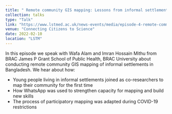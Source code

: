 ```yaml
---
title: " Remote community GIS mapping: Lessons from informal settlements in Bangladesh"
collection: talks
type: "Talk"
link: "https://www.lstmed.ac.uk/news-events/media/episode-4-remote-community-gis-mapping-lessons-from-informal-settlements-in"
venue: "Connecting Citizens to Science"
date: 2022-02-10
location: "LSTM"
---
```

In this episode we speak with Wafa Alam and Imran Hossain Mithu from BRAC James P Grant School of Public Health, BRAC University about conducting remote community GIS mapping of informal settlements in Bangladesh. 
We hear about how:
- Young people living in informal settlements joined as co-researchers to map their community for the first time
- How WhatsApp was used to strengthen capacity for mapping and build new skills
- The process of participatory mapping was adapted during COVID-19 restrictions

